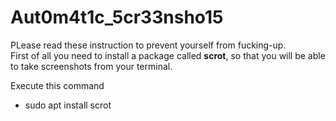 # Aut0m4t1c_5cr33nsho15

PLease read these instruction to prevent yourself from fucking-up.<br>
First of all you need to install a package called **scrot**, so that you will be able to take screenshots from your terminal.<br>

Execute this command
* sudo apt install scrot

